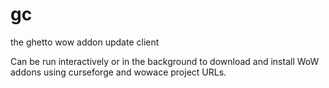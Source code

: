 # gc
the ghetto wow addon update client

Can be run interactively or in the background to download and install WoW addons using curseforge and wowace project URLs.
